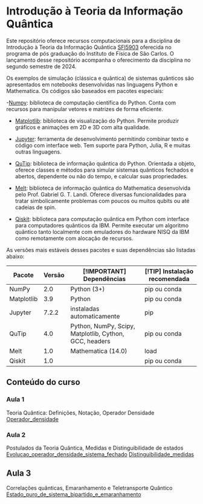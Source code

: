 # Introdução à Teoria da Informação Quântica

Este repositório oferece recursos computacionais para a disciplina de Introdução à Teoria da Informação Quântica [SFI5903](https://uspdigital.usp.br/janus/componente/disciplinasOferecidasInicial.jsf?action=4&sgldis=SFI5903&ofe=3) oferecida no programa de pós graduação do Instituto de Física de São Carlos. O lançamento desse repositório acompanha o oferecimento da disciplina no segundo semestre de 2024.

Os exemplos de simulação (clássica e quântica) de sistemas quânticos são apresentados em notebooks desenvolvidas nas linguagens Python e Mathematica. Os códigos são baseados em pacotes especiais:

-[Numpy](https://numpy.org/): biblioteca de computação científica do Python. Conta com recursos para manipular vetores e matrizes de forma eficiente.
- [Matplotlib](https://matplotlib.org/): biblioteca de visualização do Python. Permite produzir gráficos e animações em 2D e 3D com alta qualidade.
- [Jupyter](https://jupyter.org/): ferramenta de desenvolvimento permitindo combinar texto e código com interface web. Tem suporte para Python, Julia, R e muitas outras linguagens.
- [QuTip](https://qutip.org/): biblioteca de informação quântica do Python. Orientada a objeto, oferece classes e métodos para simular sistemas quânticos fechados e abertos, dependente ou não do tempo, e calcular suas propriedades.
- [Melt](https://melt1.notion.site/): biblioteca de informação quântica do Mathematica desenvolvida pelo Prof. Gabriel G. T. Landi. Oferece diversas funcionalidades para tratar simbolicamente problemas com poucos ou muitos qubits ou até cadeias de spin. 

- [Qiskit](https://qiskit.org/): biblioteca para computação quântica em Python com interface para computadores quânticos da IBM. Permite executar um algoritmo quântico tanto localmente com emuladores do hardware NISQ da IBM como remotamente com alocação de recursos.

As versões mais estáveis desses pacotes e suas dependências são listadas abaixo:

| Pacote | Versão | [!IMPORTANT] Dependências | [!TIP] Instalação recomendada | 
| --- | --- | --- | --- |
| NumPy | 2.0 | Python (3+) | pip ou conda |
| Matplotlib | 3.9 | Python | pip ou conda |
| Jupyter | 7.2.2 | instaladas automaticamente | pip |
| QuTip | 4.0 | Python, NumPy, Scipy, Matplotlib, Cython, GCC, headers| pip ou conda|
| Melt | 1.0 | Mathematica (14.0)| load |
| Qiskit | 1.0 | | pip ou conda|


## Conteúdo do curso

### Aula 1
Teoria Quântica: Definições, Notação, Operador Densidade
[Operador_densidade](./Operador_densidade.ipynb)
### Aula 2
Postulados da Teoria Quântica, Medidas e Distinguibilidade de estados
[Evolucao_operador_densidade_sistema_fechado](./Evolucao_operador_densidade_sistema_fechado.ipynb)
[Distinguibilidade_medidas](./Distinguibilidade_medidas.ipynb)

## Aula 3
Correlações quânticas, Emaranhamento e Teletransporte Quântico
[Estado_puro_de_sistema_bipartido_e_emaranhamento](./Estado_puro_de_sistema_bipartido_e_emaranhamento.ipynb)
